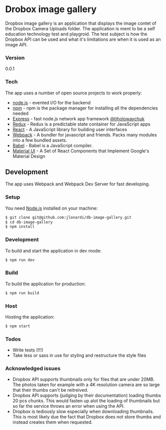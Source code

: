 # Drobox image gallery

Dropbox image gallery is an application that displays the image contet of the Dropbox Camera Uploads folder. The application is ment to be a self education technology test and playgroid. The test subject is how the Dropbox API can be used and what it's limitations are when it is used as an image API.

### Version
0.0.1

### Tech

The app uses a number of open source projects to work properly:

* [node.js] - evented I/O for the backend
* [npm] - npm is the package manager for installing all the dependencies needed
* [Express] - fast node.js network app framework [@tjholowaychuk]
* [Redux] - Redux is a predictable state container for JavaScript apps
* [React] - A JavaScript library for building user interfaces
* [Webpack] - A bundler for javascript and friends. Packs many modules into a few
bundled assets.
* [Babel] - Babel is a JavaScript compiler.
* [Material UI] - A Set of React Components that Implement Google's Material Design

## Development

The app uses Webpack and Webpack Dev Server for fast developing.

### Setup

You need [Node.js] installed on your machine:

```sh
$ git clone git@github.com:jlonardi/db-image-gallery.git
$ cd db-image-gallery
$ npm install
```

### Development

To build and start the application in dev mode:
```sh
$ npm run dev
```

### Build

To build the application for production:
```sh
$ npm run build
```

### Host

Hosting the application:
```sh
$ npm start
```

### Todos

 - Write tests (!!!)
 - Take less or sass in use for styling and restructure the style files

### Acknowledged issues
 - Dropbox API supports thumbnails only for files that are under 20MB. The photos taken  for example with a 4K resolution camera are so large that their thumbs can't be reitreived.
 - Dropbox API supports (judging by their documentation) loading thumbs 20 pcs chunks. This would fasten up alot the loading of thumbnails but so far the service throws an error when using the API.
 - Dropbox is tediously slow especially when downloading thumbnails. This is most likely due the fact that Dropbox does not store thumbs and instead creates them when requested.


[//]: # (These are reference links used in the body of this note and get stripped out when the markdown processor does it's job. There is no need to format nicely because it shouldn't be seen. Thanks SO - http://stackoverflow.com/questions/4823468/store-comments-in-markdown-syntax)


   [dill]: <https://github.com/joemccann/dillinger>
   [git-repo-url]: <https://github.com/joemccann/dillinger.git>
   [john gruber]: <http://daringfireball.net>
   [@thomasfuchs]: <http://twitter.com/thomasfuchs>
   [df1]: <http://daringfireball.net/projects/markdown/>
   [marked]: <https://github.com/chjj/marked>
   [npm]: <https://www.npmjs.com/>
   [Ace Editor]: <http://ace.ajax.org>
   [node.js]: <http://nodejs.org>
   [Twitter Bootstrap]: <http://twitter.github.com/bootstrap/>
   [keymaster.js]: <https://github.com/madrobby/keymaster>
   [jQuery]: <http://jquery.com>
   [@tjholowaychuk]: <http://twitter.com/tjholowaychuk>
   [express]: <http://expressjs.com>
   [AngularJS]: <http://angularjs.org>
   [React]: <http://facebook.github.io/react/>
   [Material UI]: <http://material-ui.com/>
   [Webpack]: <https://webpack.github.io/>
   [Gulp]: <http://gulpjs.com>
   [Node.js]: <http://nodejs.org/en/>
   [Redux]: <https://redux.js.org/>
   [Babel]: <https://redux.js.org/>
